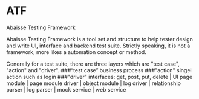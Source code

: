 ATF 
==============
Abaisse Testing Framework

Abaisse Testing Framework is a tool set and structure to help tester design and write UI, interface and backend test suite. Strictly speaking, it is not a framework, more likes a automation concept or method.

Generally for a test suite, there are three layers which are "test case", "action" and "driver". 
###“test case”
business process
###"action"
singel action such as login
###"driver"
    interfaces: get, post, put, delete
    |
    UI page module
        |
        page module driver
        |
        object module
    |
    log driver
        |
        relationship parser
        |
        log parser
    |
    mock service
        |
        web service
